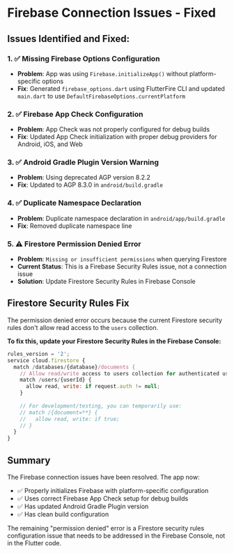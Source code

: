 # Firebase Connection Issues - Fixed

## Issues Identified and Fixed:

### 1. ✅ Missing Firebase Options Configuration
- **Problem**: App was using `Firebase.initializeApp()` without platform-specific options
- **Fix**: Generated `firebase_options.dart` using FlutterFire CLI and updated `main.dart` to use `DefaultFirebaseOptions.currentPlatform`

### 2. ✅ Firebase App Check Configuration
- **Problem**: App Check was not properly configured for debug builds
- **Fix**: Updated App Check initialization with proper debug providers for Android, iOS, and Web

### 3. ✅ Android Gradle Plugin Version Warning
- **Problem**: Using deprecated AGP version 8.2.2
- **Fix**: Updated to AGP 8.3.0 in `android/build.gradle`

### 4. ✅ Duplicate Namespace Declaration
- **Problem**: Duplicate namespace declaration in `android/app/build.gradle`
- **Fix**: Removed duplicate namespace line

### 5. ⚠️ Firestore Permission Denied Error
- **Problem**: `Missing or insufficient permissions` when querying Firestore
- **Current Status**: This is a Firebase Security Rules issue, not a connection issue
- **Solution**: Update Firestore Security Rules in Firebase Console

## Firestore Security Rules Fix

The permission denied error occurs because the current Firestore security rules don't allow read access to the `users` collection. 

**To fix this, update your Firestore Security Rules in the Firebase Console:**

```javascript
rules_version = '2';
service cloud.firestore {
  match /databases/{database}/documents {
    // Allow read/write access to users collection for authenticated users
    match /users/{userId} {
      allow read, write: if request.auth != null;
    }
    
    // For development/testing, you can temporarily use:
    // match /{document=**} {
    //   allow read, write: if true;
    // }
  }
}
```

## Summary

The Firebase connection issues have been resolved. The app now:
- ✅ Properly initializes Firebase with platform-specific configuration
- ✅ Uses correct Firebase App Check setup for debug builds
- ✅ Has updated Android Gradle Plugin version
- ✅ Has clean build configuration

The remaining "permission denied" error is a Firestore security rules configuration issue that needs to be addressed in the Firebase Console, not in the Flutter code.
